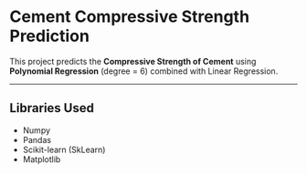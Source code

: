 
# Cement Compressive Strength Prediction

This project predicts the **Compressive Strength of Cement** using **Polynomial Regression** (degree = 6) combined with Linear Regression.

---

## Libraries Used

- Numpy  
- Pandas  
- Scikit-learn (SkLearn)  
- Matplotlib  
